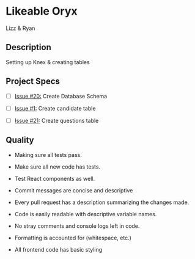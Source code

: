 # Likeable Oryx

Lizz & Ryan

## Description
Setting up Knex & creating tables

## Project Specs
- [ ] [Issue #20:](https://github.com/GuildCrafts/interview-app/issues/20) Create Database Schema
- [ ] [Issue #1:](https://github.com/GuildCrafts/interview-app/issues/1) Create candidate table
- [ ] [Issue #21:](https://github.com/GuildCrafts/interview-app/issues/21) Create questions table


## Quality
* Making sure all tests pass.
* Make sure all new code has tests.
* Test React components as well.

* Commit messages are concise and descriptive
* Every pull request has a description summarizing the changes made.

* Code is easily readable with descriptive variable names.
* No stray comments and console logs left in code.
* Formatting is accounted for (whitespace, etc.)
* All frontend code has basic styling
